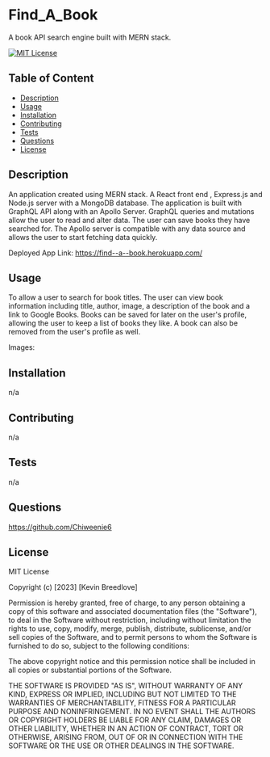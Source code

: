 # Find_A_Book
A book API search engine built with MERN stack.

[![MIT License](https://img.shields.io/badge/License-MIT-blue)]((https://opensource.org/licenses/MIT))

## Table of Content
  - [Description](#Description)
  - [Usage](#Usage)
  - [Installation](#Installation)
  - [Contributing](#Contributing)
  - [Tests](#Tests)
  - [Questions](#Questions)
  - [License](#License)

## Description
An application created using MERN stack. A React front end , Express.js and Node.js server with a MongoDB database. The application is built with GraphQL API along with an Apollo Server. GraphQL queries and mutations allow the user to read and alter data.  The user can save books they have searched for. The Apollo server is compatible with any data source and allows the user to start fetching data quickly.
  
  Deployed App Link:  https://find--a--book.herokuapp.com/


## Usage  
To allow a user to search for book titles. The user can view book information including title, author, image, a description of the book and a link to Google Books. Books can be saved for later on the user's profile, allowing the user to keep a list of books they like. A book can also be removed from the user's profile as well.
  
  Images:  



## Installation
  n/a

## Contributing
  n/a

## Tests
  n/a

## Questions
  https://github.com/Chiweenie6  

## License
  MIT License

Copyright (c) [2023] [Kevin Breedlove]

Permission is hereby granted, free of charge, to any person obtaining a copy
of this software and associated documentation files (the "Software"), to deal
in the Software without restriction, including without limitation the rights
to use, copy, modify, merge, publish, distribute, sublicense, and/or sell
copies of the Software, and to permit persons to whom the Software is
furnished to do so, subject to the following conditions:

The above copyright notice and this permission notice shall be included in all
copies or substantial portions of the Software.

THE SOFTWARE IS PROVIDED "AS IS", WITHOUT WARRANTY OF ANY KIND, EXPRESS OR
IMPLIED, INCLUDING BUT NOT LIMITED TO THE WARRANTIES OF MERCHANTABILITY,
FITNESS FOR A PARTICULAR PURPOSE AND NONINFRINGEMENT. IN NO EVENT SHALL THE
AUTHORS OR COPYRIGHT HOLDERS BE LIABLE FOR ANY CLAIM, DAMAGES OR OTHER
LIABILITY, WHETHER IN AN ACTION OF CONTRACT, TORT OR OTHERWISE, ARISING FROM,
OUT OF OR IN CONNECTION WITH THE SOFTWARE OR THE USE OR OTHER DEALINGS IN THE
SOFTWARE.
